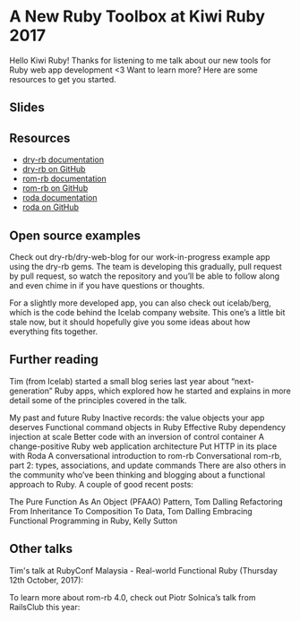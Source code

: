 # A New Ruby Toolbox at Kiwi Ruby 2017

Hello Kiwi Ruby! Thanks for listening to me talk about our new tools for Ruby web app development <3 Want to learn more? Here are some resources to get you started.

## Slides

## Resources

* [dry-rb documentation](http://dry-rb.org/)
* [dry-rb on GitHub](https://github.com/dry-rb)
* [rom-rb documentation](http://rom-rb.org/)
* [rom-rb on GitHub](https://github.com/rom-rb)
* [roda documentation](http://roda.jeremyevans.net/)
* [roda on GitHub](https://github.com/jeremyevans/roda)

## Open source examples

Check out dry-rb/dry-web-blog for our work-in-progress example app using the dry-rb gems. The team is developing this gradually, pull request by pull request, so watch the repository and you’ll be able to follow along and even chime in if you have questions or thoughts.

For a slightly more developed app, you can also check out icelab/berg, which is the code behind the Icelab company website. This one’s a little bit stale now, but it should hopefully give you some ideas about how everything fits together.

## Further reading

Tim (from Icelab) started a small blog series last year about “next-generation” Ruby apps, which explored how he started and explains in more detail some of the principles covered in the talk.

My past and future Ruby
Inactive records: the value objects your app deserves
Functional command objects in Ruby
Effective Ruby dependency injection at scale
Better code with an inversion of control container
A change-positive Ruby web application architecture
Put HTTP in its place with Roda
A conversational introduction to rom-rb
Conversational rom-rb, part 2: types, associations, and update commands
There are also others in the community who’ve been thinking and blogging about a functional approach to Ruby. A couple of good recent posts:

The Pure Function As An Object (PFAAO) Pattern, Tom Dalling
Refactoring From Inheritance To Composition To Data, Tom Dalling
Embracing Functional Programming in Ruby, Kelly Sutton


## Other talks

Tim's talk at RubyConf Malaysia - Real-world Functional Ruby (Thursday 12th October, 2017):



To learn more about rom-rb 4.0, check out Piotr Solnica’s talk from RailsClub this year:
